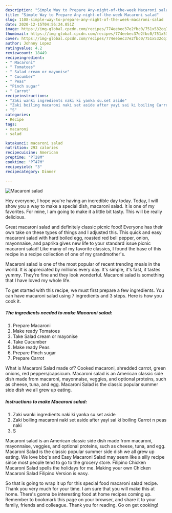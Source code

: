 ```yaml
---
description: "Simple Way to Prepare Any-night-of-the-week Macaroni salad"
title: "Simple Way to Prepare Any-night-of-the-week Macaroni salad"
slug: 1108-simple-way-to-prepare-any-night-of-the-week-macaroni-salad
date: 2020-12-15T04:56:24.051Z
image: https://img-global.cpcdn.com/recipes/774eebec37e2fbc0/751x532cq70/macaroni-salad-recipe-main-photo.jpg
thumbnail: https://img-global.cpcdn.com/recipes/774eebec37e2fbc0/751x532cq70/macaroni-salad-recipe-main-photo.jpg
cover: https://img-global.cpcdn.com/recipes/774eebec37e2fbc0/751x532cq70/macaroni-salad-recipe-main-photo.jpg
author: Johnny Lopez
ratingvalue: 4.2
reviewcount: 18449
recipeingredient:
- " Macaroni"
- " Tomatoes"
- " Salad cream or mayonise"
- " Cucumber"
- " Peas"
- "Pinch sugar"
- " Carrot"
recipeinstructions:
- "Zaki wanki ingredients naki ki yanka su.set aside"
- "Zaki boiling macaroni naki set aside after yayi sai ki boiling Carrot n peas naki"
- "S"
categories:
- Recipe
tags:
- macaroni
- salad

katakunci: macaroni salad 
nutrition: 293 calories
recipecuisine: American
preptime: "PT28M"
cooktime: "PT47M"
recipeyield: "3"
recipecategory: Dinner

---
```



![Macaroni salad](https://img-global.cpcdn.com/recipes/774eebec37e2fbc0/751x532cq70/macaroni-salad-recipe-main-photo.jpg)

Hey everyone, I hope you're having an incredible day today. Today, I will show you a way to make a special dish, macaroni salad. It is one of my favorites. For mine, I am going to make it a little bit tasty. This will be really delicious.

Great macaroni salad and definitely classic picnic food! Everyone has their own take on these types of things and I adjusted this. This quick and easy macaroni salad with hard boiled egg, roasted red bell pepper, onion, mayonnaise, and paprika gives new life to your standard issue picnic macaroni salad! Like many of my favorite classics, I found the base of this recipe in a recipe collection of one of my grandmother&#39;s.

Macaroni salad is one of the most popular of recent trending meals in the world. It is appreciated by millions every day. It's simple, it's fast, it tastes yummy. They're fine and they look wonderful. Macaroni salad is something that I have loved my whole life.


To get started with this recipe, we must first prepare a few ingredients. You can have macaroni salad using 7 ingredients and 3 steps. Here is how you cook it.

<!--inarticleads1-->

##### The ingredients needed to make Macaroni salad:

1. Prepare  Macaroni
1. Make ready  Tomatoes
1. Take  Salad cream or mayonise
1. Take  Cucumber
1. Make ready  Peas
1. Prepare Pinch sugar
1. Prepare  Carrot


What is Macaroni Salad made of? Cooked macaroni, shredded carrot, green onions, red peppers/capsicum. Macaroni salad is an American classic side dish made from macaroni, mayonnaise, veggies, and optional proteins, such as cheese, tuna, and egg. Macaroni Salad is the classic popular summer side dish we all grew up eating. 

<!--inarticleads2-->

##### Instructions to make Macaroni salad:

1. Zaki wanki ingredients naki ki yanka su.set aside
1. Zaki boiling macaroni naki set aside after yayi sai ki boiling Carrot n peas naki
1. S


Macaroni salad is an American classic side dish made from macaroni, mayonnaise, veggies, and optional proteins, such as cheese, tuna, and egg. Macaroni Salad is the classic popular summer side dish we all grew up eating. We love bbq&#39;s and Easy Macaroni Salad may seem like a silly recipe since most people tend to go to the grocery store. Filipino Chicken Macaroni Salad spells the holidays for me. Making your own Chicken Macaroni Salad Filipino Version is easy. 

So that is going to wrap it up for this special food macaroni salad recipe. Thank you very much for your time. I am sure that you will make this at home. There's gonna be interesting food at home recipes coming up. Remember to bookmark this page on your browser, and share it to your family, friends and colleague. Thank you for reading. Go on get cooking!
